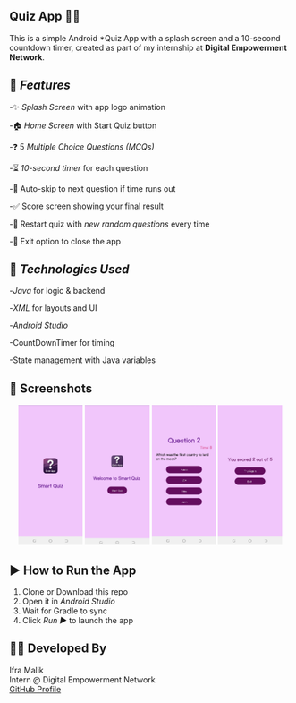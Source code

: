 ##  Quiz App 🧠📱

This is a simple Android *Quiz App with a splash screen and a 10-second countdown timer, created as part of my internship at **Digital Empowerment Network**.

## 🧩 ***Features***

-✨ *Splash Screen* with app logo animation     

-🏠 *Home Screen* with Start Quiz button  

-❓  5 *Multiple Choice Questions (MCQs)*   

-⏳ *10-second timer* for each question   

-🚀 Auto-skip to next question if time runs out   

-✅ Score screen showing your final result   

-🔁 Restart quiz with *new random questions* every time   

-🚪 Exit option to close the app    



## 🎨 ***Technologies Used***

 -*Java* for logic & backend    
 
 -*XML* for layouts and UI

 -*Android Studio*      
 
 -CountDownTimer for timing       
 
 -State management with Java variables


<h2>📸 Screenshots</h2>

<p align="center">
  <img src="screenshots/splash.jpeg" height="250"/>
  <img src="screenshots/home.jpeg" height="250"/>
  <img src="screenshots/quiz.jpeg" height="250"/>
  <img src="screenshots/result.jpeg" height="250"/>
</p>



## ▶️ How to Run the App

1. Clone or Download this repo
2. Open it in *Android Studio*
3. Wait for Gradle to sync
4. Click *Run ▶️* to launch the app

## 🙋‍♀️ Developed By

Ifra Malik  
Intern @ Digital Empowerment Network  
[GitHub Profile](https://github.com/ifra489)
